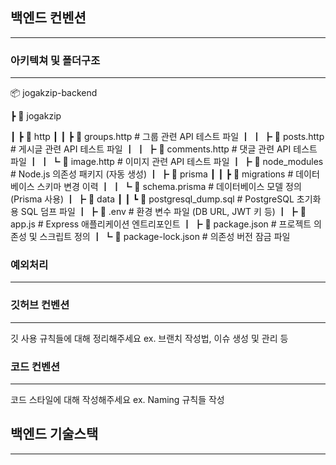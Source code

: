## 백엔드 컨벤션
---

### 아키텍쳐 및 폴더구조
---
📦 jogakzip-backend


 ┣ 📂 jogakzip

 
 ┃ ┣ 📂 http
 ┃ ┃ ┣ 📄 groups.http         # 그룹 관련 API 테스트 파일
 ┃ ┃ ┣ 📄 posts.http          # 게시글 관련 API 테스트 파일
 ┃ ┃ ┣ 📄 comments.http       # 댓글 관련 API 테스트 파일
 ┃ ┃ ┗ 📄 image.http          # 이미지 관련 API 테스트 파일
 ┃ ┣ 📂 node_modules          # Node.js 의존성 패키지 (자동 생성)
 ┃ ┣ 📂 prisma
 ┃ ┃ ┣ 📂 migrations          # 데이터베이스 스키마 변경 이력
 ┃ ┃ ┗ 📄 schema.prisma       # 데이터베이스 모델 정의 (Prisma 사용)
 ┃ ┣ 📂 data
 ┃ ┃ ┗ 📄 postgresql_dump.sql # PostgreSQL 초기화용 SQL 덤프 파일
 ┃ ┣ 📄 .env                  # 환경 변수 파일 (DB URL, JWT 키 등)
 ┃ ┣ 📄 app.js                # Express 애플리케이션 엔트리포인트
 ┃ ┣ 📄 package.json          # 프로젝트 의존성 및 스크립트 정의
 ┃ ┗ 📄 package-lock.json     # 의존성 버전 잠금 파일


### 예외처리
---



### 깃허브 컨벤션
---
깃 사용 규칙들에 대해 정리해주세요
ex. 브랜치 작성법, 이슈 생성 및 관리 등


### 코드 컨벤션
---
코드 스타일에 대해 작성해주세요
ex. Naming 규칙들 작성 

## 백엔드 기술스택
---

